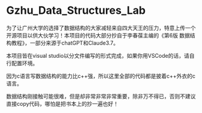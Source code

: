 # Gzhu_Data_Structures_Lab

为了让广州大学的选择了数据结构的大家减轻来自四大天王的压力，特意上传一个开源项目以供大伙学习！本项目的代码大部分抄自于李春葆主编的《第6版 数据结构教程》，一部分来源于chatGPT和Claude3.7。

本项目皆在visual studio以分文件编写的形式完成，如果你用VSCode的话，请自行配置环境。

因为c语言写数据结构的能力比c++强，所以这里全部的代码都是披着c++外衣的c语言。

数据结构刚接触可能很难，但是却非常非常非常重要，除非万不得已，否则不建议直接copy代码，哪怕是把书本上的抄一遍也好！
